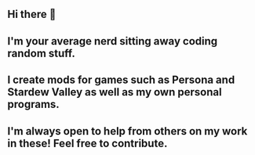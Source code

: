## Hi there 👋
## I'm your average nerd sitting away coding random stuff.
## I create mods for games such as Persona and Stardew Valley as well as my own personal programs.
## I'm always open to help from others on my work in these! Feel free to contribute.
<!--
**mletzk/mletzk** is a ✨ _special_ ✨ repository because its `README.md` (this file) appears on your GitHub profile.

Here are some ideas to get you started:

- 🔭 I’m currently working on ...
- 🌱 I’m currently learning ...
- 👯 I’m looking to collaborate on ...
- 🤔 I’m looking for help with ...
- 💬 Ask me about ...
- 📫 How to reach me: ...
- 😄 Pronouns: ...
- ⚡ Fun fact: ...
-->
